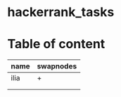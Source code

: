 # hackerrank_tasks

# Table of content
| name  | swapnodes  |
|---|---|
| ilia  |  + |
|   |   |   |   |   |
|   |   |   |   |   |
